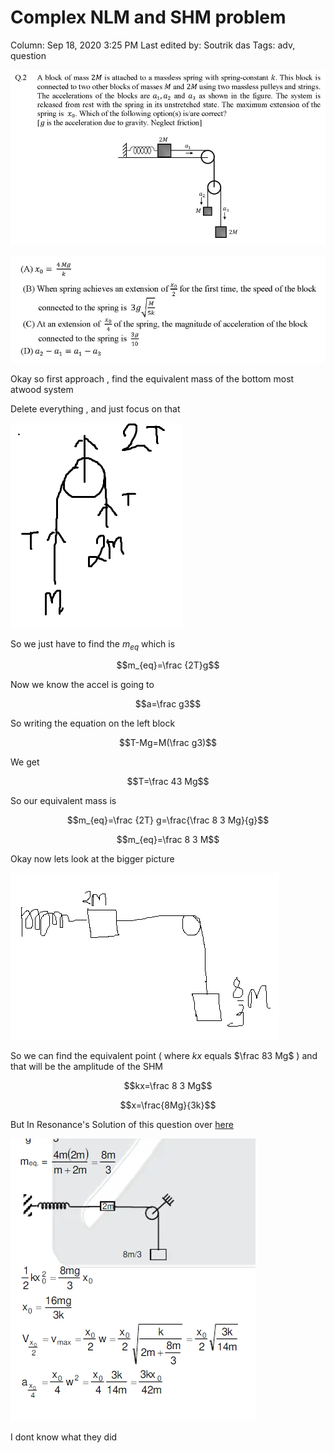 # Complex NLM and SHM problem

Column: Sep 18, 2020 3:25 PM
Last edited by: Soutrik das
Tags: adv, question

![Complex%20NLM%20and%20SHM%20problem%205729dae187f54a32bd56e3c252cf9b10/Untitled.png](Complex%20NLM%20and%20SHM%20problem%205729dae187f54a32bd56e3c252cf9b10/Untitled.png)

![Complex%20NLM%20and%20SHM%20problem%205729dae187f54a32bd56e3c252cf9b10/Untitled%201.png](Complex%20NLM%20and%20SHM%20problem%205729dae187f54a32bd56e3c252cf9b10/Untitled%201.png)

Okay so first approach , find the equivalent mass of the bottom most atwood system 

Delete everything , and just focus on that 

![Complex%20NLM%20and%20SHM%20problem%205729dae187f54a32bd56e3c252cf9b10/Untitled%202.png](Complex%20NLM%20and%20SHM%20problem%205729dae187f54a32bd56e3c252cf9b10/Untitled%202.png)

So we just have to find the $m_{eq}$ which is 

$$m_{eq}=\frac {2T}g$$

Now we know the accel is going to 

$$a=\frac g3$$

So writing the equation on the left block 

$$T-Mg=M(\frac g3)$$

We get 

$$T=\frac 43 Mg$$

So our equivalent mass is 

$$m_{eq}=\frac {2T} g=\frac{\frac 8 3 Mg}{g}$$

$$m_{eq}=\frac 8 3 M$$

Okay now lets look at the bigger picture 

![Complex%20NLM%20and%20SHM%20problem%205729dae187f54a32bd56e3c252cf9b10/Untitled%203.png](Complex%20NLM%20and%20SHM%20problem%205729dae187f54a32bd56e3c252cf9b10/Untitled%203.png)

So we can find the equivalent point ( where $kx$ equals $\frac 83 Mg$ ) and that will be the amplitude of the SHM 

$$kx=\frac 8 3 Mg$$

$$x=\frac{8Mg}{3k}$$

But In Resonance's Solution of this question over [here](https://www.resonance.ac.in/answer-key-solutions/JEE-Advanced/2019/jeeadvanced.aspx?uid=411638501&key=T9Y4JtkbAHkTODsmDPIw) 

![Complex%20NLM%20and%20SHM%20problem%205729dae187f54a32bd56e3c252cf9b10/Untitled%204.png](Complex%20NLM%20and%20SHM%20problem%205729dae187f54a32bd56e3c252cf9b10/Untitled%204.png)

I dont know what they did